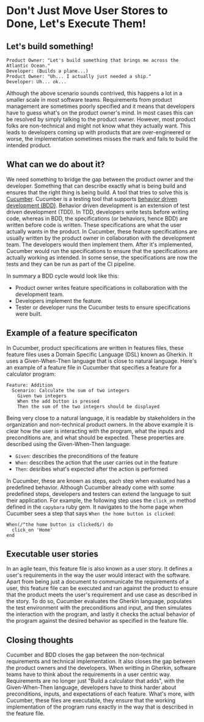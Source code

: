 # Don't Just Move User Stores to Done, Let's Execute Them!

## Let's build something!

```
Product Owner: "Let's build something that brings me across the Atlantic Ocean."
Developer: (Builds a plane...)
Product Owner: "Uh... I actually just needed a ship."
Developer: Uh... ok...
```

Although the above scenario sounds contrived, this happens a lot in a smaller
scale in most software teams. Requirements from product management are
sometimes poorly specified and it means that developers have to guess what's on
the product owner's mind. In most cases this can be resolved by simply talking
to the product owner. However, most product folks are non-technical and might
not know what they actually want. This leads to developers coming up with
products that are over-engineered or worse, the implementation sometimes misses
the mark and fails to build the intended product.

## What can we do about it?

We need something to bridge the gap between the product owner and the
developer. Something that can describe exactly what is being build and ensures
that the right thing is being build. A tool that tries to solve this is
[Cucumber](https://cucumber.io/). Cucumber is a testing tool that supports
[behavior driven development (BDD)](https://cucumber.io/docs/bdd/).  Behavior
driven development is an extension of test driven development (TDD). In TDD,
developers write tests before writing code, whereas in BDD, the specifications
(or behaviors, hence BDD) are written before code is written.  These
specifications are what the user actually wants in the product.  In Cucumber,
these feature specifications are usually written by the product owner in
collaboration with the development team. The developers would then implement
them. After it's implemented, Cucumber would run the specifications to ensure
that the specifications are actually working as intended. In some sense, the
specifications are now the tests and they can be run as part of the CI
pipeline.

In summary a BDD cycle would look like this:
- Product owner writes feature specifications in collaboration with the development team.
- Developers implement the feature.
- Tester or developer runs the Cucumber tests to ensure specifications were built.

## Example of a feature specificaton

In Cucumber, product specifications are written in features files, these
feature files uses a Domain Specific Language (DSL) known as Gherkin. It uses a
Given-When-Then language that is close to natural language. Here's an example
of a feature file in Cucumber that specifies a feature for a calculator
program:

```
Feature: Addition
  Scenario: Calculate the sum of two integers
    Given two integers
    When the add button is pressed
    Then the sum of the two integers should be displayed
```

Being very close to a natural language, it is readable by stakeholders in the
organization and non-technical product owners. In the above example it is clear
how the user is interacting with the program, what the inputs and preconditions
are, and what should be expected. These properties are described using the
Given-When-Then language:

- `Given`: describes the preconditions of the feature
- `When`: describes the action that the user carries out in the feature
- `Then`: desribes what's expected after the action is performed

In Cucumber, these are known as steps, each step when evaluated has a
predefined behavior. Although Cucumber already come with some predefined steps,
developers and testers can extend the language to suit their application. For
example, the following step uses the `click_on` method defined in the
`capybara` ruby gem. It navigates to the home page when Cucumber sees a step
that says `When the home button is clicked`:

```
When(/^the home button is clicked$/) do
  click_on 'Home'
end
```

## Executable user stories

In an agile team, this feature file is also known as a user story. It defines a
user's requirements in the way the user would interact with the software. Apart
from being just a document to communicate the requirements of a user, this
feature file can be executed and ran against the product to ensure that the
product meets the user's requirement and use case as described in the story. To
do so, Cucumber evaluates the Gherkin language, populates the test environment
with the preconditions and input, and then simulates the interaction with the
program, and lastly it checks the actual behavior of the program against the
desired behavior as specified in the feature file.

## Closing thoughts

Cucumber and BDD closes the gap between the non-technical requirements and
technical implementation. It also closes the gap between the product owners and
the developers. When writting in Gherkin, software teams have to think about
the requirements in a user centric way. Requirements are no longer just "Build
a calculator that adds", with the Given-When-Then language, developers have to
think harder about preconditions, inputs, and expectations of each feature.
What's more, with Cucumber, these files are executable, they ensure that the
working implementation of the program runs exactly in the way that is described
in the feature file.
